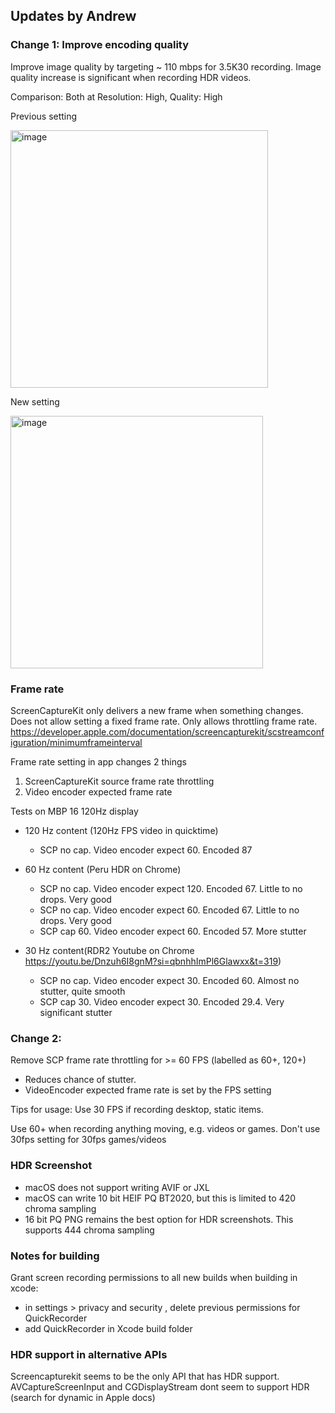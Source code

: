 ## Updates by Andrew


### Change 1: Improve encoding quality 

Improve image quality by targeting ~ 110 mbps for 3.5K30 recording. Image quality increase is significant when recording HDR videos. 

Comparison: Both at Resolution: High, Quality: High

Previous setting 

<img width="412" alt="image" src="https://github.com/user-attachments/assets/08df03f7-3ce8-4a90-b591-13c502c0fd8d" />

New setting

<img width="404" alt="image" src="https://github.com/user-attachments/assets/4370f46d-5aee-47a1-90f3-984266e3a49f" />





### Frame rate

ScreenCaptureKit only delivers a new frame when something changes. Does not allow setting a fixed frame rate. Only allows throttling frame rate. https://developer.apple.com/documentation/screencapturekit/scstreamconfiguration/minimumframeinterval

Frame rate setting in app changes 2 things
1. ScreenCaptureKit source frame rate throttling
2. Video encoder expected frame rate

Tests on MBP 16 120Hz display
- 120 Hz content (120Hz FPS video in quicktime)
  - SCP no cap. Video encoder expect 60. Encoded 87

- 60 Hz content (Peru HDR on Chrome)
  - SCP no cap. Video encoder expect 120. Encoded 67. Little to no drops. Very good
  - SCP no cap. Video encoder expect 60. Encoded 67. Little to no drops. Very good
  - SCP cap 60. Video encoder expect 60. Encoded 57. More stutter


- 30 Hz content(RDR2 Youtube on Chrome https://youtu.be/Dnzuh6I8gnM?si=qbnhhImPl6Glawxx&t=319)
  - SCP no cap. Video encoder expect 30. Encoded 60. Almost no stutter, quite smooth
  - SCP cap 30. Video encoder expect 30. Encoded 29.4. Very significant stutter

### Change 2:

Remove SCP frame rate throttling for >= 60 FPS (labelled as 60+, 120+)
- Reduces chance of stutter. 
- VideoEncoder expected frame rate is set by the FPS setting

Tips for usage: Use 30 FPS if recording desktop, static items.

Use 60+ when recording anything moving, e.g. videos or games.
Don't use 30fps setting for 30fps games/videos


### HDR Screenshot

- macOS does not support writing AVIF or JXL
- macOS can write 10 bit HEIF PQ BT2020, but this is limited to 420 chroma sampling
- 16 bit PQ PNG remains the best option for HDR screenshots. This supports 444 chroma sampling

### Notes for building

Grant screen recording permissions to all new builds when building in xcode:
- in settings > privacy and security , delete previous permissions for QuickRecorder
- add QuickRecorder in Xcode build folder





### HDR support in alternative APIs
Screencapturekit seems to be the only API that has HDR support.
AVCaptureScreenInput and CGDisplayStream dont seem to support HDR (search for dynamic in Apple docs)

